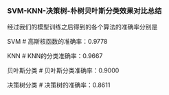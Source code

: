 ###  SVM-KNN-决策树-朴树贝叶斯分类效果对比总结


经过我们的模型训练之后得到的各个算法的准确率分别是

SVM # 高斯核函数的准确率：0.9778
       
KNN # KNN的分类准确率：0.9667
      
贝叶斯分类 # 贝叶斯分类准确率：0.9000
         
决策树分类 # 决策树的准确率：0.8611


